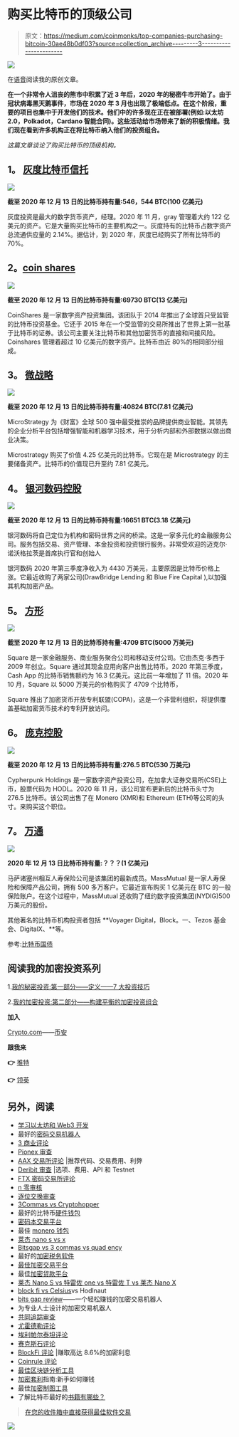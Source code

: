 # 购买比特币的顶级公司

> 原文：<https://medium.com/coinmonks/top-companies-purchasing-bitcoin-30ae48b0df03?source=collection_archive---------3----------------------->

![](img/dc72abdabe0c3003aae608fc84ddaf79.png)

在[语音](https://www.voice.com/post/@tulip/top-companies-purchasing-bitcoin-1607875109-1)阅读我的原创文章。

**在一个非常令人沮丧的熊市中积累了近 3 年后，2020 年的秘密牛市开始了。由于冠状病毒黑天鹅事件，市场在 2020 年 3 月也出现了极端低点。在这个阶段，重要的项目也集中于开发他们的技术。他们中的许多现在正在被部署(例如:以太坊 2.0，Polkadot，Cardano 智能合同)。这些活动给市场带来了新的积极情绪。我们现在看到许多机构正在将比特币纳入他们的投资组合。**

*这篇文章谈论了购买比特币的顶级机构。*

## **1。** [**灰度比特币信托**](https://grayscale.co/)

![](img/535fea058622f3ce7faa032299f1fe62.png)

**截至 2020 年 12 月 13 日的比特币持有量:546，544 BTC(100 亿美元)**

灰度投资是最大的数字货币资产，经理。2020 年 11 月，gray 管理着大约 122 亿美元的资产。它是大量购买比特币的主要机构之一。灰度持有的比特币占数字资产总流通供应量的 2.14%。据估计，到 2020 年，灰度已经购买了所有比特币的 70%。

## **2。**[**coin shares**](https://coinshares.com/)

![](img/5cc19aa46c43fc65d6c581e5473d0461.png)

**截至 2020 年 12 月 13 日的比特币持有量:69730 BTC(13 亿美元)**

CoinShares 是一家数字资产投资集团。该团队于 2014 年推出了全球首只受监管的比特币投资基金。它还于 2015 年在一个受监管的交易所推出了世界上第一批基于比特币的证券。该公司主要关注比特币和其他加密货币的直接和间接风险。Coinshares 管理着超过 10 亿美元的数字资产。比特币由近 80%的相同部分组成。

## **3。** [**微战略**](https://microstrategy.com/en/bitcoin)

![](img/f902a1773631ab8a7daeab1b0beeb4f1.png)

**截至 2020 年 12 月 13 日的比特币持有量:40824 BTC(7.81 亿美元)**

MicroStrategy 为《财富》全球 500 强中最受推崇的品牌提供商业智能。其领先的企业分析平台包括增强智能和机器学习技术，用于分析内部和外部数据以做出商业决策。

Microstrategy 购买了价值 4.25 亿美元的比特币。它现在是 Microstrategy 的主要储备资产。比特币的价值现已升至约 7.81 亿美元。

## **4。** [**银河数码控股**](https://galaxydigital.io/)

![](img/6cf7fe08654e6453e544dba4f9966ce3.png)

**截至 2020 年 12 月 13 日的比特币持有量:16651 BTC(3.18 亿美元)**

银河数码将自己定位为机构和密码世界之间的桥梁。这是一家多元化的金融服务公司。服务包括交易、资产管理、本金投资和投资银行服务。非常受欢迎的迈克尔·诺沃格拉茨是首席执行官和创始人

银河数码 2020 年第三季度净收入为 4430 万美元，主要原因是比特币价格上涨。它最近收购了两家公司(DrawBridge Lending 和 Blue Fire Capital ),以加强其机构加密产品。

## **5。** [**方形**](https://squareup.com/us/en)

![](img/2a0ae9a97661db32086992d944e07b17.png)

**截至 2020 年 12 月 13 日的比特币持有量:4709 BTC(5000 万美元)**

Square 是一家金融服务、商业服务聚合公司和移动支付公司。它由杰克·多西于 2009 年创立。Square 通过其现金应用向客户出售比特币。2020 年第三季度，Cash App 的比特币销售额约为 16.3 亿美元。这比前一年增加了 11 倍。2020 年 10 月，Square 以 5000 万美元的价格购买了 4709 个比特币，

Square 推出了加密货币开放专利联盟(COPA)，这是一个非营利组织，将提供覆盖基础加密货币技术的专利开放访问。

## **6。** [**庞克控股**](https://cypherpunkholdings.com/)

![](img/2d15ec9c6568e3efb094c7007d0335cf.png)

**截至 2020 年 12 月 13 日的比特币持有量:276.5 BTC(530 万美元)**

Cypherpunk Holdings 是一家数字资产投资公司，在加拿大证券交易所(CSE)上市，股票代码为 HODL。2020 年 11 月，该公司宣布更新后的比特币头寸为 276.5 比特币。该公司出售了在 Monero (XMR)和 Ethereum (ETH)等公司的头寸。来购买这个职位。

## 7。 [**万通**](https://massmutual.com/)

![](img/8952f98a7b9c3ede9a6fb071581cc7ce.png)

**2020 年 12 月 13 日比特币持有量:？？？(1 亿美元)**

马萨诸塞州相互人寿保险公司是该集团的最新成员。MassMutual 是一家人寿保险和保障产品公司，拥有 500 多万客户。它最近宣布购买 1 亿美元在 BTC 的一般保险账户。在这个过程中，MassMutual 还收购了纽约数字投资集团(NYDIG)500 万美元的股份。

其他著名的比特币机构投资者包括 **Voyager Digital，Block。一、Tezos 基金会、DigitalX、**等。

参考:[比特币国债](https://bitcointreasuries.org/)

## 阅读我的加密投资系列

1.[我的秘密投资:第一部分——定义——7 大投资技巧](/coinmonks/defi-top-7-investment-tips-9999d1679da2)

2.[我的加密投资:第二部分——构建平衡的加密投资组合](/coinmonks/building-a-balanced-crypto-portfolio-2a384492b1c)

**加入**

[Crypto.com](https://binance.com/en/register?ref=E8PCD3AF)——[币安](https://platinum.crypto.com/r/sut3pd9bzn)

**跟我来**

**👉** [推特](https://twitter.com/rumadas123)

**👉** [领英](https://www.linkedin.com/in/ruma-das-a1439320/)

## 另外，阅读

*   [学习以太坊和 Web3 开发](http://blog.coincodecap.com/go/learn)
*   最好的[密码交易机器人](/coinmonks/crypto-trading-bot-c2ffce8acb2a)
*   [3 商业评论](/coinmonks/3commas-review-an-excellent-crypto-trading-bot-2020-1313a58bec92)
*   [Pionex 审查](/coinmonks/pionex-review-exchange-with-crypto-trading-bot-1e459d0191ea)
*   [AAX 交易所评论](/coinmonks/aax-exchange-review-2021-67c5ea09330c) |推荐代码、交易费用、利弊
*   [Deribit 审查](/coinmonks/deribit-review-options-fees-apis-and-testnet-2ca16c4bbdb2) |选项、费用、API 和 Testnet
*   [FTX 密码交易所评论](/coinmonks/ftx-crypto-exchange-review-53664ac1198f)
*   [n 零审核](/coinmonks/ngrave-zero-review-c465cf8307fc)
*   [逐位交换审查](/coinmonks/bybit-exchange-review-dbd570019b71)
*   [3Commas vs Cryptohopper](/coinmonks/3commas-vs-pionex-vs-cryptohopper-best-crypto-bot-6a98d2baa203)
*   最好的比特币[硬件钱包](/coinmonks/the-best-cryptocurrency-hardware-wallets-of-2020-e28b1c124069?source=friends_link&sk=324dd9ff8556ab578d71e7ad7658ad7c)
*   [密码本交易平台](/coinmonks/top-10-crypto-copy-trading-platforms-for-beginners-d0c37c7d698c)
*   最佳 [monero 钱包](https://blog.coincodecap.com/best-monero-wallets)
*   [莱杰 nano s vs x](https://blog.coincodecap.com/ledger-nano-s-vs-x)
*   [Bitsgap vs 3 commas vs quad ency](https://blog.coincodecap.com/bitsgap-3commas-quadency)
*   最好的[加密税务软件](/coinmonks/best-crypto-tax-tool-for-my-money-72d4b430816b)
*   [最佳加密交易平台](/coinmonks/the-best-crypto-trading-platforms-in-2020-the-definitive-guide-updated-c72f8b874555)
*   最佳[加密贷款平台](/coinmonks/top-5-crypto-lending-platforms-in-2020-that-you-need-to-know-a1b675cec3fa)
*   [莱杰 Nano S vs 特雷佐 one vs 特雷佐 T vs 莱杰 Nano X](https://blog.coincodecap.com/ledger-nano-s-vs-trezor-one-ledger-nano-x-trezor-t)
*   [block fi vs Celsius](/coinmonks/blockfi-vs-celsius-vs-hodlnaut-8a1cc8c26630)vs Hodlnaut
*   [bits gap review](/coinmonks/bitsgap-review-a-crypto-trading-bot-that-makes-easy-money-a5d88a336df2)——一个轻松赚钱的加密交易机器人
*   为专业人士设计的加密交易机器人
*   [共同追踪审查](/coinmonks/cointracking-review-a-reliable-cryptocurrency-tax-software-5114e3eb5737)
*   [尤霍德勒评论](/coinmonks/youhodler-4-easy-ways-to-make-money-98969b9689f2)
*   [埃利帕尔泰坦评论](/coinmonks/ellipal-titan-review-85e9071dd029)
*   [赛克斯石评论](https://blog.coincodecap.com/secux-stone-hardware-wallet-review)
*   [BlockFi 评论](/coinmonks/blockfi-review-53096053c097) |赚取高达 8.6%的加密利息
*   [Coinrule 评论](https://blog.coincodecap.com/coinrule-review-a-perfect-trading-bot)
*   [最佳区块链分析工具](https://bitquery.io/blog/best-blockchain-analysis-tools-and-software)
*   [加密套利](/coinmonks/crypto-arbitrage-guide-how-to-make-money-as-a-beginner-62bfe5c868f6)指南:新手如何赚钱
*   最佳[加密制图工具](/coinmonks/what-are-the-best-charting-platforms-for-cryptocurrency-trading-85aade584d80)
*   了解比特币最好的[书籍有哪些？](/coinmonks/what-are-the-best-books-to-learn-bitcoin-409aeb9aff4b)

> [在您的收件箱中直接获得最佳软件交易](/coinmonks/newsletters/coinmonks)

[![](img/160ce73bd06d46c2250251e7d5969f9d.png)](https://medium.com/coinmonks/newsletters/coinmonks)